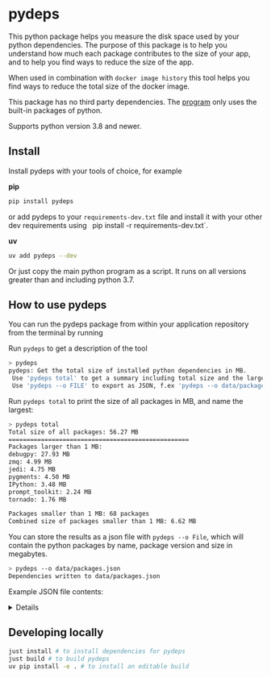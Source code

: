 # pydeps

This python package helps you measure the disk space used by your python dependencies. The purpose of this package is to help you understand how much each package contributes to the size of your app, and to help you find ways to reduce the size of the app.

When used in combination with `docker image history` this tool helps you find ways to reduce the total size of the docker image.

This package has no third party dependencies. The [program](/src/pydeps_size/pydeps.py) only uses the built-in packages of python.

Supports python version 3.8 and newer.

## Install

Install pydeps with your tools of choice, for example

**pip**

```bash
pip install pydeps
```

or add pydeps to your `requirements-dev.txt` file and install it with your other dev requirements using ` `pip install -r requirements-dev.txt`. 

**uv**

```bash
uv add pydeps --dev
```

Or just copy the main python program as a script. It runs on all versions greater than and including python 3.7.

## How to use pydeps

You can run the pydeps package from within your application repository from the terminal by running 

Run ```pydeps``` to get a description of the tool

```bash
> pydeps
pydeps: Get the total size of installed python dependencies in MB.
 Use 'pydeps total' to get a summary including total size and the largest packages.
 Use 'pydeps --o FILE' to export as JSON, f.ex 'pydeps --o data/packages.json'
```

Run ```pydeps total``` to print the size of all packages in MB, and name the largest:

```bash
> pydeps total
Total size of all packages: 56.27 MB
==================================================
Packages larger than 1 MB:
debugpy: 27.93 MB
zmq: 4.99 MB
jedi: 4.75 MB
pygments: 4.50 MB
IPython: 3.48 MB
prompt_toolkit: 2.24 MB
tornado: 1.76 MB

Packages smaller than 1 MB: 68 packages
Combined size of packages smaller than 1 MB: 6.62 MB
```

You can store the results as a json file with ```pydeps --o File```, which will contain the python packages by name, package version and size in megabytes.

```bash
> pydeps --o data/packages.json
Dependencies written to data/packages.json
```

Example JSON file contents:

<details>
```json
[
  {
    "name": "appnope",
    "version": "0.1.4",
    "size_MB": 0.01
  },
  {
    "name": "asttokens",
    "version": "3.0.0",
    "size_MB": 0.02
  },
  {
    "name": "comm",
    "version": "0.2.2",
    "size_MB": 0.03
  },
  {
    "name": "debugpy",
    "version": "1.8.14",
    "size_MB": 0.04
  },
  {
    "name": "decorator",
    "version": "5.2.1",
    "size_MB": 0.02
  },
  {
    "name": "executing",
    "version": "2.2.0",
    "size_MB": 0.16
  },
  {
    "name": "ipykernel",
    "version": "6.29.5",
    "size_MB": 0.0
  },
  {
    "name": "ipython",
    "version": "9.3.0",
    "size_MB": 0.02
  },
  {
    "name": "ipython-pygments-lexers",
    "version": "1.1.1",
    "size_MB": null
  },
  {
    "name": "jedi",
    "version": "0.19.2",
    "size_MB": 0.24
  },
  {
    "name": "jupyter-client",
    "version": "8.6.3",
    "size_MB": null
  },
  {
    "name": "jupyter-core",
    "version": "5.8.1",
    "size_MB": null
  },
  {
    "name": "matplotlib-inline",
    "version": "0.1.7",
    "size_MB": null
  },
  {
    "name": "nest-asyncio",
    "version": "1.6.0",
    "size_MB": null
  },
  {
    "name": "packaging",
    "version": "25.0",
    "size_MB": 0.23
  },
  {
    "name": "parso",
    "version": "0.8.4",
    "size_MB": 0.02
  },
  {
    "name": "pexpect",
    "version": "4.9.0",
    "size_MB": 0.01
  },
  {
    "name": "platformdirs",
    "version": "4.3.8",
    "size_MB": 0.01
  },
  {
    "name": "prompt-toolkit",
    "version": "3.0.51",
    "size_MB": null
  },
  {
    "name": "psutil",
    "version": "7.0.0",
    "size_MB": 0.03
  },
  {
    "name": "ptyprocess",
    "version": "0.7.0",
    "size_MB": 0.0
  },
  {
    "name": "pure-eval",
    "version": "0.2.3",
    "size_MB": null
  },
  {
    "name": "pygments",
    "version": "2.19.1",
    "size_MB": 0.04
  },
  {
    "name": "python-dateutil",
    "version": "2.9.0.post0",
    "size_MB": null
  },
  {
    "name": "pyzmq",
    "version": "26.4.0",
    "size_MB": 0.04
  },
  {
    "name": "ruff",
    "version": "0.11.12",
    "size_MB": 0.0
  },
  {
    "name": "six",
    "version": "1.17.0",
    "size_MB": 0.03
  },
  {
    "name": "stack-data",
    "version": "0.6.3",
    "size_MB": null
  },
  {
    "name": "tornado",
    "version": "6.5.1",
    "size_MB": 1.78
  },
  {
    "name": "traitlets",
    "version": "5.14.3",
    "size_MB": 0.01
  },
  {
    "name": "wcwidth",
    "version": "0.2.13",
    "size_MB": 0.51
  }
]
```
</details>

## Developing locally

```bash
just install # to install dependencies for pydeps
just build # to build pydeps
uv pip install -e . # to install an editable build
```